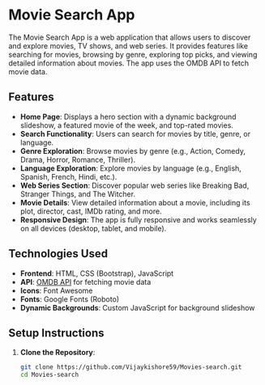 # Movie Search App

The Movie Search App is a web application that allows users to discover and explore movies, TV shows, and web series. It provides features like searching for movies, browsing by genre, exploring top picks, and viewing detailed information about movies. The app uses the OMDB API to fetch movie data.

## Features

- **Home Page**: Displays a hero section with a dynamic background slideshow, a featured movie of the week, and top-rated movies.
- **Search Functionality**: Users can search for movies by title, genre, or language.
- **Genre Exploration**: Browse movies by genre (e.g., Action, Comedy, Drama, Horror, Romance, Thriller).
- **Language Exploration**: Explore movies by language (e.g., English, Spanish, French, Hindi, etc.).
- **Web Series Section**: Discover popular web series like Breaking Bad, Stranger Things, and The Witcher.
- **Movie Details**: View detailed information about a movie, including its plot, director, cast, IMDb rating, and more.
- **Responsive Design**: The app is fully responsive and works seamlessly on all devices (desktop, tablet, and mobile).

## Technologies Used

- **Frontend**: HTML, CSS (Bootstrap), JavaScript
- **API**: [OMDB API](https://www.omdbapi.com/) for fetching movie data
- **Icons**: Font Awesome
- **Fonts**: Google Fonts (Roboto)
- **Dynamic Backgrounds**: Custom JavaScript for background slideshow

## Setup Instructions

1. **Clone the Repository**:
   ```bash
   git clone https://github.com/Vijaykishore59/Movies-search.git
   cd Movies-search
